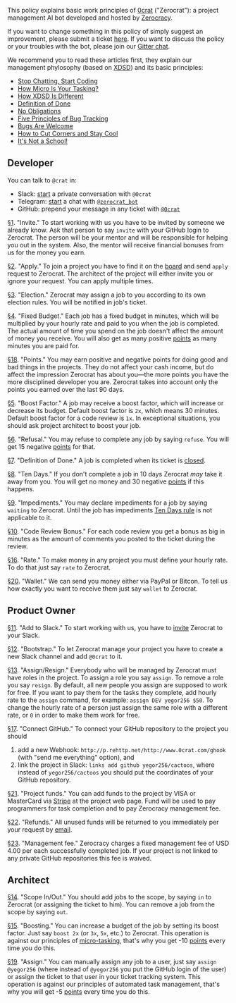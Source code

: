 This policy explains basic work principles of
[0crat](http://www.0crat.com) ("Zerocrat"):
a project management AI bot developed
and hosted by [Zerocracy](http://www.zerocracy.com).

If you want to change something in this policy of simply
suggest an improvement, please submit a ticket
[here](https://github.com/zerocracy/datum/issues).
If you want to discuss the policy or your troubles with the bot,
please join our [Gitter chat](https://gitter.im/zerocracy/Lobby).

We recommend you to read these articles first,
they explain our management phylosophy
(based on [XDSD](http://www.xdsd.org))
and its basic principles:

  * [Stop Chatting, Start Coding](http://www.yegor256.com/2014/10/07/stop-chatting-start-coding.html)
  * [How Micro Is Your Tasking?](http://www.yegor256.com/2017/11/28/microtasking.html)
  * [How XDSD Is Different](http://www.yegor256.com/2014/04/17/how-xdsd-is-different.html)
  * [Definition of Done](http://www.yegor256.com/2014/04/15/definition-of-done.html)
  * [No Obligations](http://www.yegor256.com/2014/04/13/no-obligations-principle.html)
  * [Five Principles of Bug Tracking](http://www.yegor256.com/2014/11/24/principles-of-bug-tracking.html)
  * [Bugs Are Welcome](http://www.yegor256.com/2014/04/13/bugs-are-welcome.html)
  * [How to Cut Corners and Stay Cool](http://www.yegor256.com/2015/01/15/how-to-cut-corners.html)
  * [It's Not a School!](http://www.yegor256.com/2015/02/16/it-is-not-a-school.html)

## Developer

You can talk to `@crat` in:

  * Slack: [start](http://www.0crat.com/add_to_slack) a private conversation with `@0crat`
  * Telegram: [start](https://telegram.me/zerocrat_bot) a chat with [`@zerocrat_bot`](https://telegram.me/zerocrat_bot)
  * GitHub: prepend your message in any ticket with [`@0crat`](https://github.com/0crat)

<a name="1" href="#1">§1</a>.
"Invite."
To start working with us you have to be invited by someone we already know.
Ask that person to say `invite` with your GitHub login to Zerocrat.
The person will be your mentor and will be responsible for helping you
out in the system. Also, the mentor will receive financial bonuses from
us for the money you earn.

<a name="2" href="#2">§2</a>.
"Apply."
To join a project you have to find it on the [board](http://www.0crat.com/board)
and send `apply` request to Zerocrat. The architect of the project will
either invite you or ignore your request. You can apply multiple times.

<a name="3" href="#3">§3</a>.
"Election."
Zerocrat may assign a job to you according to its own election rules.
You will be notified in job's ticket.

<a name="4" href="#4">§4</a>.
"Fixed Budget."
Each job has a fixed budget in minutes,
which will be multiplied by your hourly rate and paid to you when the job is completed.
The actual amount of time you spend on the job doesn't affect the amount of money you receive.
You will also get as many positive [points](#18) as many minutes you are paid for.

<a name="18" href="#18">§18</a>.
"Points."
You may earn positive and negative points for doing good and bad things in
the projects. They do not affect your cash income, but do affect the impression Zerocrat
has about you&mdash;the more points you have the more disciplined developer you are.
Zerocrat takes into account only the points you earned over the last 90 days.

<a name="5" href="#5">§5</a>.
"Boost Factor."
A job may receive a boost factor, which will increase or decrease its budget.
Default boost factor is `2x`, which means 30 minutes.
Default boost factor for a code review is `1x`.
In exceptional situations, you should ask project architect to boost your job.

<a name="6" href="#6">§6</a>.
"Refusal."
You may refuse to complete any job by saying `refuse`.
You will get 15 negative [points](#18) for that.

<a name="7" href="#7">§7</a>.
"Definition of Done."
A job is completed when its ticket is [closed](http://www.yegor256.com/2014/04/15/definition-of-done.html).

<a name="8" href="#8">§8</a>.
"Ten Days."
If you don't complete a job in 10 days Zerocrat _may_ take it away from you.
You will get no money and 30 negative [points](#18) if this happens.

<a name="9" href="#9">§9</a>.
"Impediments."
You may declare impediments for a job by saying `waiting` to Zerocrat.
Until the job has impediments [Ten Days rule](#8)
is not applicable to it.

<a name="10" href="#10">§10</a>.
"Code Review Bonus."
For each code review you get a bonus as big in minutes as the amount of
comments you posted to the ticket during the review.

<a name="16" href="#16">§16</a>.
"Rate."
To make money in any project you must define your hourly rate.
To do that just say `rate` to Zerocrat.

<a name="20" href="#20">§20</a>.
"Wallet."
We can send you money either via PayPal or Bitcon.
To tell us how exactly you want to receive them just say `wallet` to Zerocrat.

## Product Owner

<a name="11" href="#11">§11</a>.
"Add to Slack."
To start working with us, you have to [invite](http://www.0crat.com/add_to_slack)
Zerocrat to your Slack.

<a name="12" href="#12">§12</a>.
"Bootstrap."
To let Zerocrat manage your project you have to create a new Slack
channel and add `@0crat` to it.

<a name="13" href="#13">§13</a>.
"Assign/Resign."
Everybody who will be managed by Zerocrat must have roles in the project.
To assign a role you say `assign`. To remove a role you say `resign`.
By default, all new people you assign are supposed to work for free. If you
want to pay them for the tasks they complete, add hourly rate to the `assign`
command, for example: `assign DEV yegor256 $50`. To change the hourly
rate of a person just assign the same role with a different rate, or `0`
in order to make them work for free.

<a name="17" href="#17">§17</a>.
"Connect GitHub."
To connect your GitHub repository to the project you should
1) add a new Webhook: `http://p.rehttp.net/http://www.0crat.com/ghook`
(with "send me everything" option),
and
2) link the project in Slack: `links add github yegor256/cactoos`, where
instead of `yegor256/cactoos` you should put the coordinates of your GitHub repository.

<a name="21" href="#21">§21</a>.
"Project funds."
You can add funds to the project by VISA or MasterCard via [Stripe](https://www.stripe.com)
at the project web page. Fund will be used to pay programmers for task
completion and to pay Zerocracy management fee.

<a name="22" href="#22">§22</a>.
"Refunds."
All unused funds will be returned to you immediately per your request by
[email](mailto:refund@zerocracy.com).

<a name="23" href="#23">§23</a>.
"Management fee."
Zerocracy charges a fixed management fee of USD 4.00 per each successfully
completed job. If your project is not linked to any private GitHub repositories
this fee is waived.

## Architect

<a name="14" href="#14">§14</a>.
"Scope In/Out."
You should add jobs to the scope, by saying `in` to Zerocrat (or assigning the ticket to him).
You can remove a job from the scope by saying `out`.

<a name="15" href="#15">§15</a>.
"Boosting."
You can increase a budget of the job by setting its boost factor.
Just say `boost 2x` (or `3x`, `5x`, etc.) to Zerocrat.
This operation is against our principles of [micro-tasking](http://www.yegor256.com/2017/11/28/microtasking.html),
that's why you get -10 [points](#18) every time you do this.

<a name="19" href="#19">§19</a>.
"Assign."
You can manually assign any job to a user, just say `assign @yegor256`
(where instead of `@yegor256` you put the GitHub login of the user) or
assign the ticket to that user in your ticket tracking system.
This operation is against our principles of automated task management,
that's why you will get -5 [points](#18) every time you do this.

